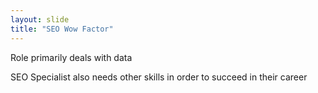 ```yaml
---
layout: slide
title: "SEO Wow Factor"
---
```

Role primarily deals with data

SEO Specialist also needs other skills in order to succeed in their career
